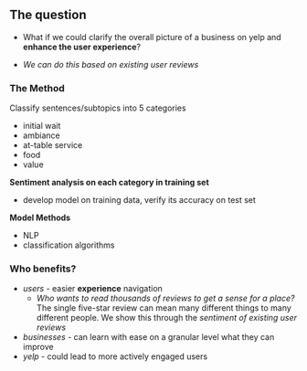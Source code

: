 
## The question
  - What if we could clarify the overall picture of a business on yelp and __enhance the user experience__?
  
  - _We can do this based on existing user reviews_
### The Method
Classify sentences/subtopics into 5 categories

  - initial wait
  - ambiance
  - at-table service
  - food
  - value
  
  __Sentiment analysis on each category in training set__
  
  - develop model on training data, verify its accuracy on test set

 __Model Methods__
  
  - NLP
  - classification algorithms


### Who benefits?
  - _users_ - easier __experience__ navigation
    - _Who wants to read thousands of reviews to get a sense for a place?_ The single five-star review can mean many different things to many different people. We show this through the _sentiment of existing user reviews_
  - _businesses_ - can learn with ease on a granular level what they can improve
  - _yelp_ - could lead to more actively engaged users
